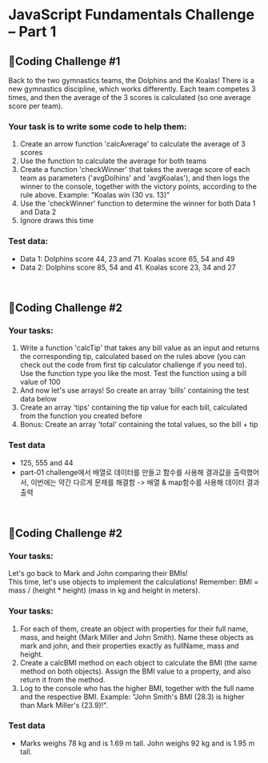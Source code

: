 # JavaScript Fundamentals Challenge – Part 1

## 🥰Coding Challenge #1
Back to the two gymnastics teams, the Dolphins and the Koalas! There is a new gymnastics discipline, which works differently. Each team competes 3 times, and then the average of the 3 scores is calculated (so one average score per team). 
<br>

### Your task is to write some code to help them:
1. Create an arrow function 'calcAverage' to calculate the average of 3 scores
2. Use the function to calculate the average for both teams
3. Create a function 'checkWinner' that takes the average score of each team as parameters ('avgDolhins' and 'avgKoalas'), and then logs the winner to the console, together with the victory points, according to the rule above. Example: "Koalas win (30 vs. 13)"
4. Use the 'checkWinner' function to determine the winner for both Data 1 and Data 2
5. Ignore draws this time

### Test data:
- Data 1: Dolphins score 44, 23 and 71. Koalas score 65, 54 and 49
- Data 2: Dolphins score 85, 54 and 41. Koalas score 23, 34 and 27
<br>

## 🥰Coding Challenge #2
### Your tasks:
1. Write a function 'calcTip' that takes any bill value as an input and returns the corresponding tip, calculated based on the rules above (you can check out the code from first tip calculator challenge if you need to). Use the function type you like the most. Test the function using a bill value of 100
2. And now let's use arrays! So create an array 'bills' containing the test data below
3. Create an array 'tips' containing the tip value for each bill, calculated from the function you created before
4. Bonus: Create an array 'total' containing the total values, so the bill + tip

### Test data
- 125, 555 and 44
- part-01 challenge에서 배열로 데이터를 만들고 함수를 사용해 결과값을 출력했어서, 이번에는 약간 다르게 문제를 해결함 -> 배열 & map함수를 사용해 데이터 결과 출력
<br>

## 🥰Coding Challenge #2
### Your tasks:
Let's go back to Mark and John comparing their BMIs!<br>
This time, let's use objects to implement the calculations! Remember: BMI = mass / (height * height) (mass in kg and height in meters).

### Your tasks:
1. For each of them, create an object with properties for their full name, mass, and height (Mark Miller and John Smith). Name these objects as mark and john, and their properties exactly as fullName, mass and height.
2. Create a calcBMI method on each object to calculate the BMI (the same method on both objects). Assign the BMI value to a property, and also return it from the method.
3. Log to the console who has the higher BMI, together with the full name and the respective BMI. Example: "John Smith's BMI (28.3) is higher than Mark Miller's (23.9)!".

### Test data
- Marks weighs 78 kg and is 1.69 m tall. John weighs 92 kg and is 1.95 m tall.
